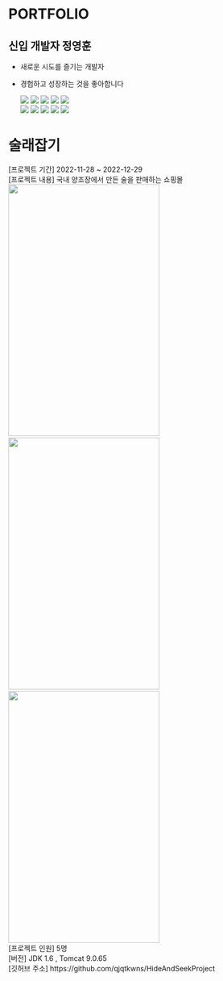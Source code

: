 # PORTFOLIO
## 신입 개발자 정영훈

- 새로운 시도를 즐기는 개발자
- 경험하고 성장하는 것을 좋아합니다

  <img src="https://img.shields.io/badge/java-007396?style=for-the-badge&logo=java&logoColor=white"> 
  <img src="https://img.shields.io/badge/html5-E34F26?style=for-the-badge&logo=html5&logoColor=white"> 
  <img src="https://img.shields.io/badge/css-1572B6?style=for-the-badge&logo=css3&logoColor=white"> 
  <img src="https://img.shields.io/badge/javascript-F7DF1E?style=for-the-badge&logo=javascript&logoColor=black"> 
  <img src="https://img.shields.io/badge/jquery-0769AD?style=for-the-badge&logo=jquery&logoColor=white">
  <br>
  
  <img src="https://img.shields.io/badge/oracle-F80000?style=for-the-badge&logo=oracle&logoColor=white"> 
  <img src="https://img.shields.io/badge/spring-6DB33F?style=for-the-badge&logo=spring&logoColor=white"> 
  <img src="https://img.shields.io/badge/bootstrap-7952B3?style=for-the-badge&logo=bootstrap&logoColor=white">
  <img src="https://img.shields.io/badge/apache tomcat-F8DC75?style=for-the-badge&logo=apachetomcat&logoColor=white">
  <img src="https://img.shields.io/badge/github-181717?style=for-the-badge&logo=github&logoColor=white">

<div><h1>술래잡기 </h1></div>

<div>
  [프로젝트 기간] 2022-11-28 ~ 2022-12-29
  <br>
  [프로젝트 내용] 국내 양조장에서 만든 술을 판매하는 쇼핑몰
  <br>
  <img src="https://user-images.githubusercontent.com/111169711/211463676-bd5854ea-c521-4be6-a01b-48d5f691ebe7.gif" width="300" height="500"/>
  &nbsp;
  <img src="https://user-images.githubusercontent.com/111169711/211463679-c6af8cb6-2169-477e-8c0b-6f8281d0004f.gif" width="300" height="500"/>
  &nbsp;
  <img src="https://user-images.githubusercontent.com/111169711/211463691-2babbc50-0289-4466-824f-01a8e4c90110.gif" width="300" height="500"/>
  <br>
  [프로젝트 인원] 5명
  <br>
  [버전] JDK 1.6 , Tomcat 9.0.65
  <br>
  [깃허브 주소] https://github.com/qjqtkwns/HideAndSeekProject
</div>
